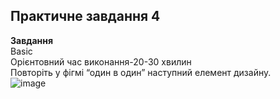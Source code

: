 Практичне завдання 4
---
**Завдання**  
Basic  
Орієнтовний час виконання-20-30 хвилин  
Повторіть у фігмі “один в один” наступний елемент дизайну.  
![image](https://github.com/user-attachments/assets/3c992424-6bc4-4775-9934-825061c538ed)

